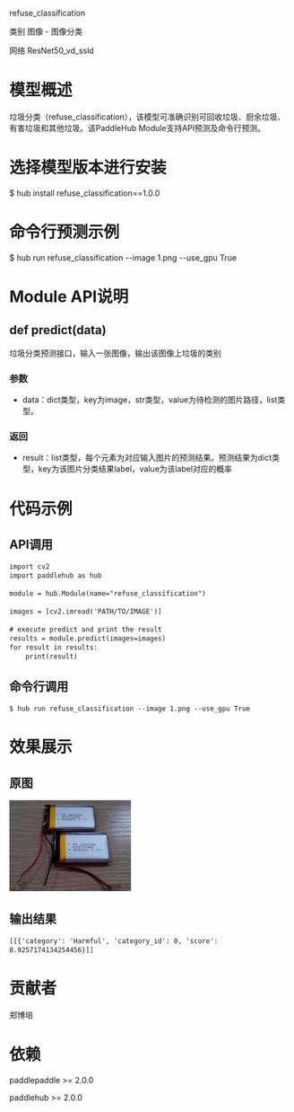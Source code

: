 refuse_classification

类别 图像 - 图像分类

网络 ResNet50_vd_ssld

# 模型概述
垃圾分类（refuse_classification），该模型可准确识别可回收垃圾、厨余垃圾、有害垃圾和其他垃圾。该PaddleHub Module支持API预测及命令行预测。

# 选择模型版本进行安装
$ hub install refuse_classification==1.0.0

# 命令行预测示例
$ hub run refuse_classification --image 1.png --use_gpu True

# Module API说明
## def predict(data)
垃圾分类预测接口，输入一张图像，输出该图像上垃圾的类别
### 参数
- data：dict类型，key为image，str类型，value为待检测的图片路径，list类型。

### 返回
- result：list类型，每个元素为对应输入图片的预测结果。预测结果为dict类型，key为该图片分类结果label，value为该label对应的概率

# 代码示例

## API调用

~~~
import cv2
import paddlehub as hub

module = hub.Module(name="refuse_classification")

images = [cv2.imread('PATH/TO/IMAGE')]

# execute predict and print the result
results = module.predict(images=images)
for result in results:
    print(result)
~~~

## 命令行调用
~~~
$ hub run refuse_classification --image 1.png --use_gpu True
~~~

# 效果展示

## 原图
<img src="/docs/imgs/Readme_Related/Image_Classification_harmful_garbage.png">

## 输出结果
~~~
[[{'category': 'Harmful', 'category_id': 0, 'score': 0.9257174134254456}]]
~~~

# 贡献者
郑博培

# 依赖
paddlepaddle >= 2.0.0

paddlehub >= 2.0.0